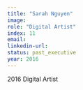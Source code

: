 ```yaml
---
title: "Sarah Nguyen"
image:
role: "Digital Artist"
index: 11
email:
linkedin-url:
status: past_executive
year: 2016
---
```

2016 Digital Artist

